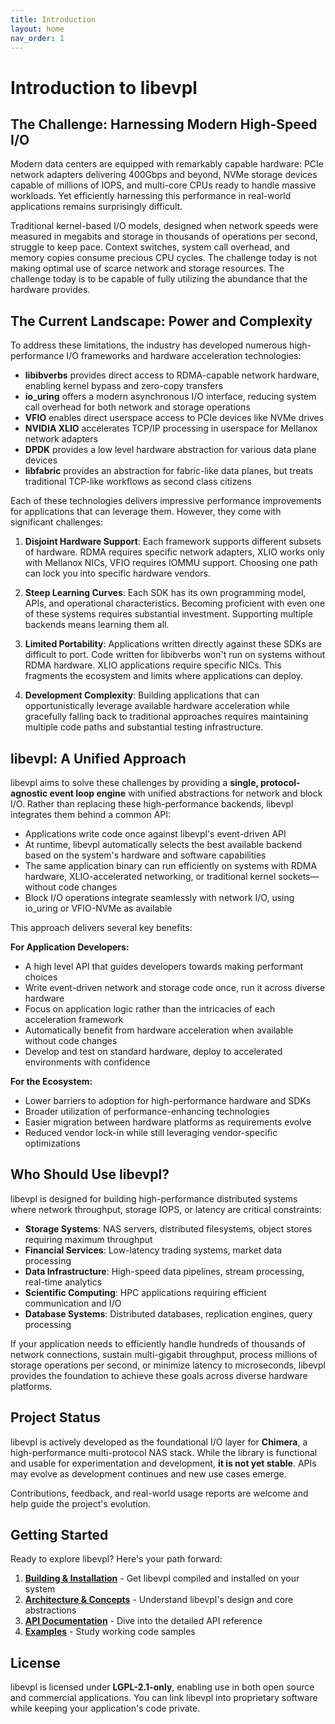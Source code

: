 ```yaml
---
title: Introduction
layout: home
nav_order: 1
---
```


# Introduction to libevpl

## The Challenge: Harnessing Modern High-Speed I/O

Modern data centers are equipped with remarkably capable hardware: PCIe network adapters delivering 400Gbps and beyond, NVMe storage devices capable of millions of IOPS, and multi-core CPUs ready to handle massive workloads. Yet efficiently harnessing this performance in real-world applications remains surprisingly difficult.

Traditional kernel-based I/O models, designed when network speeds were measured in megabits and storage in thousands of operations per second, struggle to keep pace. Context switches, system call overhead, and memory copies consume precious CPU cycles.  The challenge today is not making optimal use of scarce network and storage resources.  The challenge today is to be capable of fully utilizing the abundance that the hardware provides.

## The Current Landscape: Power and Complexity

To address these limitations, the industry has developed numerous high-performance I/O frameworks and hardware acceleration technologies:

- **libibverbs** provides direct access to RDMA-capable network hardware, enabling kernel bypass and zero-copy transfers
- **io_uring** offers a modern asynchronous I/O interface, reducing system call overhead for both network and storage operations
- **VFIO** enables direct userspace access to PCIe devices like NVMe drives
- **NVIDIA XLIO** accelerates TCP/IP processing in userspace for Mellanox network adapters
- **DPDK** provides a low level hardware abstraction for various data plane devices
- **libfabric** provides an abstraction for fabric-like data planes, but treats traditional TCP-like workflows as second class citizens

Each of these technologies delivers impressive performance improvements for applications that can leverage them. However, they come with significant challenges:

1. **Disjoint Hardware Support**: Each framework supports different subsets of hardware. RDMA requires specific network adapters, XLIO works only with Mellanox NICs, VFIO requires IOMMU support. Choosing one path can lock you into specific hardware vendors.

2. **Steep Learning Curves**: Each SDK has its own programming model, APIs, and operational characteristics. Becoming proficient with even one of these systems requires substantial investment. Supporting multiple backends means learning them all.

3. **Limited Portability**: Applications written directly against these SDKs are difficult to port. Code written for libibverbs won't run on systems without RDMA hardware. XLIO applications require specific NICs. This fragments the ecosystem and limits where applications can deploy.

4. **Development Complexity**: Building applications that can opportunistically leverage available hardware acceleration while gracefully falling back to traditional approaches requires maintaining multiple code paths and substantial testing infrastructure.

## libevpl: A Unified Approach

libevpl aims to solve these challenges by providing a **single, protocol-agnostic event loop engine** with unified abstractions for network and block I/O. Rather than replacing these high-performance backends, libevpl integrates them behind a common API:

- Applications write code once against libevpl's event-driven API
- At runtime, libevpl automatically selects the best available backend based on the system's hardware and software capabilities
- The same application binary can run efficiently on systems with RDMA hardware, XLIO-accelerated networking, or traditional kernel sockets—without code changes
- Block I/O operations integrate seamlessly with network I/O, using io_uring or VFIO-NVMe as available

This approach delivers several key benefits:

**For Application Developers:**
- A high level API that guides developers towards making performant choices
- Write event-driven network and storage code once, run it across diverse hardware
- Focus on application logic rather than the intricacies of each acceleration framework
- Automatically benefit from hardware acceleration when available without code changes
- Develop and test on standard hardware, deploy to accelerated environments with confidence

**For the Ecosystem:**
- Lower barriers to adoption for high-performance hardware and SDKs
- Broader utilization of performance-enhancing technologies
- Easier migration between hardware platforms as requirements evolve
- Reduced vendor lock-in while still leveraging vendor-specific optimizations

## Who Should Use libevpl?

libevpl is designed for building high-performance distributed systems where network throughput, storage IOPS, or latency are critical constraints:

- **Storage Systems**: NAS servers, distributed filesystems, object stores requiring maximum throughput
- **Financial Services**: Low-latency trading systems, market data processing
- **Data Infrastructure**: High-speed data pipelines, stream processing, real-time analytics
- **Scientific Computing**: HPC applications requiring efficient communication and I/O
- **Database Systems**: Distributed databases, replication engines, query processing

If your application needs to efficiently handle hundreds of thousands of network connections, sustain multi-gigabit throughput, process millions of storage operations per second, or minimize latency to microseconds, libevpl provides the foundation to achieve these goals across diverse hardware platforms.

## Project Status

libevpl is actively developed as the foundational I/O layer for **Chimera**, a high-performance multi-protocol NAS stack. While the library is functional and usable for experimentation and development, **it is not yet stable**. APIs may evolve as development continues and new use cases emerge.

Contributions, feedback, and real-world usage reports are welcome and help guide the project's evolution.

## Getting Started

Ready to explore libevpl? Here's your path forward:

1. **[Building & Installation](/build)** - Get libevpl compiled and installed on your system
2. **[Architecture & Concepts](/architecture)** - Understand libevpl's design and core abstractions
3. **[API Documentation](/api)** - Dive into the detailed API reference
4. **[Examples](/examples)** - Study working code samples

## License

libevpl is licensed under **LGPL-2.1-only**, enabling use in both open source and commercial applications. You can link libevpl into proprietary software while keeping your application's code private.
